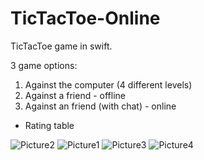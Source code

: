 # TicTacToe-Online
TicTacToe game in swift.

3 game options:
  1. Against the computer (4 different levels)
  2. Against a friend - offline
  3. Against an friend (with chat) - online 
  
+ Rating table

![Picture2](https://user-images.githubusercontent.com/55804602/78156040-e236db00-7446-11ea-8724-ed0d691c1c43.png)
![Picture1](https://user-images.githubusercontent.com/55804602/78156051-e531cb80-7446-11ea-9616-cd7021bce91f.png)
![Picture3](https://user-images.githubusercontent.com/55804602/78156060-e82cbc00-7446-11ea-9118-8d1da79e6d99.png)
![Picture4](https://user-images.githubusercontent.com/55804602/78157330-80777080-7448-11ea-86a5-5cd8b4ab7ef7.png)

